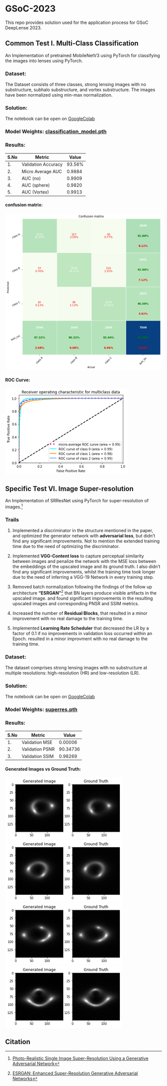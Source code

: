 # __GSoC-2023__

This repo provides solution used for the application process for GSoC DeepLense 2023. <br>


## __Common Test I. Multi-Class Classification__

An Implementation of pretrained MobileNetV3 using PyTorch for classifying the images into lenses using PyTorch.

### **Dataset**:
The Dataset consists of three classes, strong lensing images with no substructure, subhalo substructure, and vortex substructure. The images have been normalized using min-max normalization.

### **Solution**:
The notebook can be open on [GoogleColab](https://colab.research.google.com/drive/1lJTy1PWsbkNAykuz6oRYMKkvjbqJKis-?usp=sharing)


### **Model Weights**: [classification_model.pth](/weights/classification_model.pth)



### **Results**:

| S.No | Metric              | Value  |
| ---- | ------------------- | ------ |
| 1.   | Validation Accuracy | 93.56% |
| 2.   | Micro Average AUC   | 0.9884 |
| 3.   | AUC (no)            | 0.9909 |
| 4.   | AUC (sphere)        | 0.9820 |
| 5.   | AUC (Vortex)        | 0.9913 |

#### **confusion matrix**:

<img src="images/confusion_matrix.png">

#### **ROC Curve**:

<img src="images/ROC_Curve.png">

<br>

## __Specific Test VI. Image Super-resolution__

An Implementation of SRResNet using PyTorch for super-resolution of images.[^1]

### Trails

1. Implemented a discriminator in the structure mentioned in the paper, and optimized the generator network with **adversarial loss**, but didn’t find any significant improvements. Not to mention the extended training time due to the need of optimizing the discriminator.

2. Implemented **VGG-Content loss** to capture perceptual similarity between images and penalize the network with the MSE loss between the embeddings of the upscaled image and its ground truth. I also didn’t find any significant improvements, whilst the training time took longer due to the need of inferring a VGG-19 Network in every training step.

3. Removed batch normalization following the findings of the follow up architecture **“ESRGAN”**[^2] that BN layers produce visible artifacts in the upscaled image. and found significant improvements in the resulting upscaled images and corresponding PNSR and SSIM metrics.

4. Increased the number of **Residual Blocks**, that resulted in a minor improvement with no real damage to the training time.

5. Implemented **Learning Rate Scheduler** that decreased the LR by a factor of 0.1 if no improvements in validation loss occurred within an Epoch. resulted in a minor improvment with no real damage to the training time.

### **Dataset**:
The dataset comprises strong lensing images with no substructure at multiple resolutions: high-resolution (HR) and low-resolution (LR).

### **Solution**:
The notebook can be open on [GoogleColab](https://colab.research.google.com/drive/1808FO26tvAnXkkVM6XBidHiNHE73yiML?usp=sharing)


### **Model Weights**: [superres.pth](/weights/superres.pth)

### **Results**:
| S.No | Metric          | Value    |
| ---- | --------------- | -------- |
| 1.   | Validation MSE  | 0.00006  |
| 2.   | Validation PSNR | 90.34736 |
| 3.   | Validation SSIM | 0.98269  |

#### **Generated Images vs Ground Truth**:
![1.png](images/1.png)
![2.png](images/2.png)
![3.png](images/3.png)
![4.png](images/4.png)
## __Citation__


[^1]: [Photo-Realistic Single Image Super-Resolution Using a Generative Adversarial Network](https://arxiv.org/abs/1609.04802)
[^2]: [ESRGAN: Enhanced Super-Resolution Generative Adversarial Networks](https://arxiv.org/abs/1809.00219)


